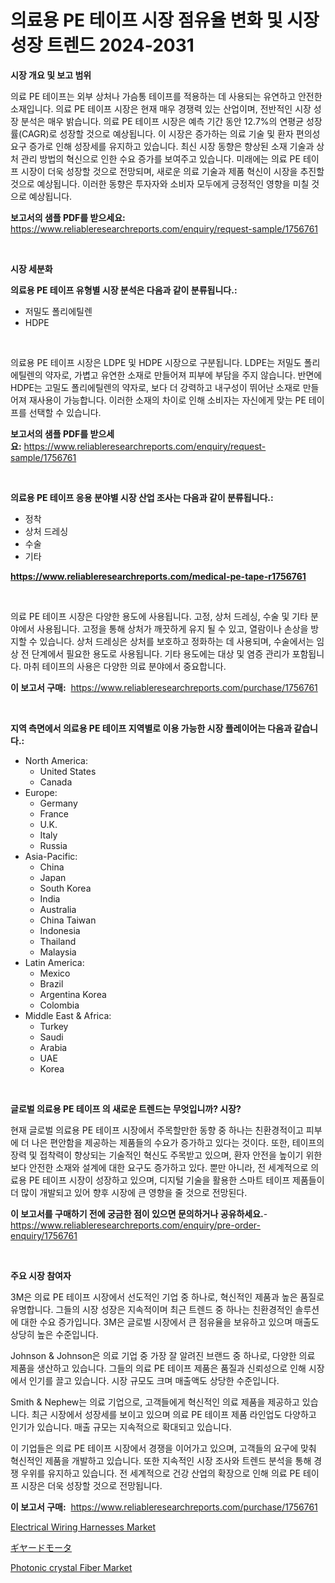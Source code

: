 <p><h1>의료용 PE 테이프 시장 점유율 변화 및 시장 성장 트렌드 2024-2031</h1></p><p><strong>시장 개요 및 보고 범위</strong></p>
<p><p>의료 PE 테이프는 외부 상처나 가슴통 테이프를 적용하는 데 사용되는 유연하고 안전한 소재입니다. 의료 PE 테이프 시장은 현재 매우 경쟁력 있는 산업이며, 전반적인 시장 성장 분석은 매우 밝습니다. 의료 PE 테이프 시장은 예측 기간 동안 12.7%의 연평균 성장률(CAGR)로 성장할 것으로 예상됩니다. 이 시장은 증가하는 의료 기술 및 환자 편의성 요구 증가로 인해 성장세를 유지하고 있습니다. 최신 시장 동향은 향상된 소재 기술과 상처 관리 방법의 혁신으로 인한 수요 증가를 보여주고 있습니다. 미래에는 의료 PE 테이프 시장이 더욱 성장할 것으로 전망되며, 새로운 의료 기술과 제품 혁신이 시장을 추진할 것으로 예상됩니다. 이러한 동향은 투자자와 소비자 모두에게 긍정적인 영향을 미칠 것으로 예상됩니다.</p></p>
<p><strong>보고서의 샘플 PDF를 받으세요:</strong> <a href="https://www.reliableresearchreports.com/enquiry/request-sample/1756761">https://www.reliableresearchreports.com/enquiry/request-sample/1756761</a></p>
<p>&nbsp;</p>
<p><strong>시장 세분화</strong></p>
<p><strong>의료용 PE 테이프 유형별 시장 분석은 다음과 같이 분류됩니다.:</strong></p>
<p><ul><li>저밀도 폴리에틸렌</li><li>HDPE</li></ul></p>
<p>&nbsp;</p>
<p><p>의료용 PE 테이프 시장은 LDPE 및 HDPE 시장으로 구분됩니다. LDPE는 저밀도 폴리에틸렌의 약자로, 가볍고 유연한 소재로 만들어져 피부에 부담을 주지 않습니다. 반면에 HDPE는 고밀도 폴리에틸렌의 약자로, 보다 더 강력하고 내구성이 뛰어난 소재로 만들어져 재사용이 가능합니다. 이러한 소재의 차이로 인해 소비자는 자신에게 맞는 PE 테이프를 선택할 수 있습니다.</p></p>
<p><strong>보고서의 샘플 PDF를 받으세요:</strong>&nbsp;<a href="https://www.reliableresearchreports.com/enquiry/request-sample/1756761">https://www.reliableresearchreports.com/enquiry/request-sample/1756761</a></p>
<p>&nbsp;</p>
<p><strong> 의료용 PE 테이프 응용 분야별 시장 산업 조사는 다음과 같이 분류됩니다.:</strong></p>
<p><ul><li>정착</li><li>상처 드레싱</li><li>수술</li><li>기타</li></ul></p>
<p><strong><a href="https://www.reliableresearchreports.com/medical-pe-tape-r1756761">https://www.reliableresearchreports.com/medical-pe-tape-r1756761</a></strong></p>
<p>&nbsp;</p>
<p><p>의료 PE 테이프 시장은 다양한 용도에 사용됩니다. 고정, 상처 드레싱, 수술 및 기타 분야에서 사용됩니다. 고정을 통해 상처가 깨끗하게 유지 될 수 있고, 열람이나 손상을 방지할 수 있습니다. 상처 드레싱은 상처를 보호하고 정화하는 데 사용되며, 수술에서는 임상 전 단계에서 필요한 용도로 사용됩니다. 기타 용도에는 대상 및 염증 관리가 포함됩니다. 마취 테이프의 사용은 다양한 의료 분야에서 중요합니다.</p></p>
<p><strong>이 보고서 구매:</strong>&nbsp; <a href="https://www.reliableresearchreports.com/purchase/1756761">https://www.reliableresearchreports.com/purchase/1756761</a></p>
<p>&nbsp;</p>
<p><strong>지역 측면에서 의료용 PE 테이프 지역별로 이용 가능한 시장 플레이어는 다음과 같습니다.:</strong></p>
<p><ul>
    <li>
        North America:
        <ul>
            <li>United States</li>
            <li>Canada</li>
        </ul>
    </li>
    <li>
        Europe:
        <ul>
            <li>Germany</li>
            <li>France</li>
            <li>U.K.</li>
            <li>Italy</li>
            <li>Russia</li>
        </ul>
    </li>
    <li>
        Asia-Pacific:
        <ul>
            <li>China</li>
            <li>Japan</li>
            <li>South Korea</li>
            <li>India</li>
            <li>Australia</li>
            <li>China Taiwan</li>
            <li>Indonesia</li>
            <li>Thailand</li>
            <li>Malaysia</li>
        </ul>
    </li>
    <li>
        Latin America:
        <ul>
            <li>Mexico</li>
            <li>Brazil</li>
            <li>Argentina Korea</li>
            <li>Colombia</li>
        </ul>
    </li>
    <li>
        Middle East & Africa:
        <ul>
            <li>Turkey</li>
            <li>Saudi</li>
            <li>Arabia</li>
            <li>UAE</li>
            <li>Korea</li>
        </ul>
    </li>
    </ul></p>
<p>&nbsp;</p>
<p><strong>글로벌 의료용 PE 테이프 의 새로운 트렌드는 무엇입니까? 시장?</strong></p>
<p><p>현재 글로벌 의료용 PE 테이프 시장에서 주목할만한 동향 중 하나는 친환경적이고 피부에 더 나은 편안함을 제공하는 제품들의 수요가 증가하고 있다는 것이다. 또한, 테이프의 장력 및 접착력이 향상되는 기술적인 혁신도 주목받고 있으며, 환자 안전을 높이기 위한 보다 안전한 소재와 설계에 대한 요구도 증가하고 있다. 뿐만 아니라, 전 세계적으로 의료용 PE 테이프 시장이 성장하고 있으며, 디지털 기술을 활용한 스마트 테이프 제품들이 더 많이 개발되고 있어 향후 시장에 큰 영향을 줄 것으로 전망된다.</p></p>
<p><strong>이 보고서를 구매하기 전에 궁금한 점이 있으면 문의하거나 공유하세요.</strong>- <a href="https://www.reliableresearchreports.com/enquiry/pre-order-enquiry/1756761">https://www.reliableresearchreports.com/enquiry/pre-order-enquiry/1756761</a></p>
<p>&nbsp;</p>
<p><strong>주요 시장 참여자</strong></p>
<p><p>3M은 의료 PE 테이프 시장에서 선도적인 기업 중 하나로, 혁신적인 제품과 높은 품질로 유명합니다. 그들의 시장 성장은 지속적이며 최근 트렌드 중 하나는 친환경적인 솔루션에 대한 수요 증가입니다. 3M은 글로벌 시장에서 큰 점유율을 보유하고 있으며 매출도 상당히 높은 수준입니다.</p><p>Johnson & Johnson은 의료 기업 중 가장 잘 알려진 브랜드 중 하나로, 다양한 의료 제품을 생산하고 있습니다. 그들의 의료 PE 테이프 제품은 품질과 신뢰성으로 인해 시장에서 인기를 끌고 있습니다. 시장 규모도 크며 매출액도 상당한 수준입니다.</p><p>Smith & Nephew는 의료 기업으로, 고객들에게 혁신적인 의료 제품을 제공하고 있습니다. 최근 시장에서 성장세를 보이고 있으며 의료 PE 테이프 제품 라인업도 다양하고 인기가 있습니다. 매출 규모는 지속적으로 확대되고 있습니다.</p><p>이 기업들은 의료 PE 테이프 시장에서 경쟁을 이어가고 있으며, 고객들의 요구에 맞춰 혁신적인 제품을 개발하고 있습니다. 또한 지속적인 시장 조사와 트렌드 분석을 통해 경쟁 우위를 유지하고 있습니다. 전 세계적으로 건강 산업의 확장으로 인해 의료 PE 테이프 시장은 더욱 성장할 것으로 전망됩니다.</p></p>
<p><strong>이 보고서 구매:</strong>&nbsp;&nbsp;<a href="https://www.reliableresearchreports.com/purchase/1756761">https://www.reliableresearchreports.com/purchase/1756761</a></p>
<p><p><a href="https://github.com/mbisetmhermsr/Market-Research-Report-List-2/blob/main/electrical-wiring-harnesses-market.md">Electrical Wiring Harnesses Market</a></p><p><a href="https://github.com/RodHoppe07/Market-Research-Report-List-1/blob/main/164063127319.md">ギヤードモータ</a></p><p><a href="https://extreme-scabiosa-c81.notion.site/Analyzing-Photonic-crystal-Fiber-Market-Global-Industry-Perspective-and-Forecast-2024-to-2031-7ed7009b06c642c0b26699832b14b4a1">Photonic crystal Fiber Market</a></p></p>